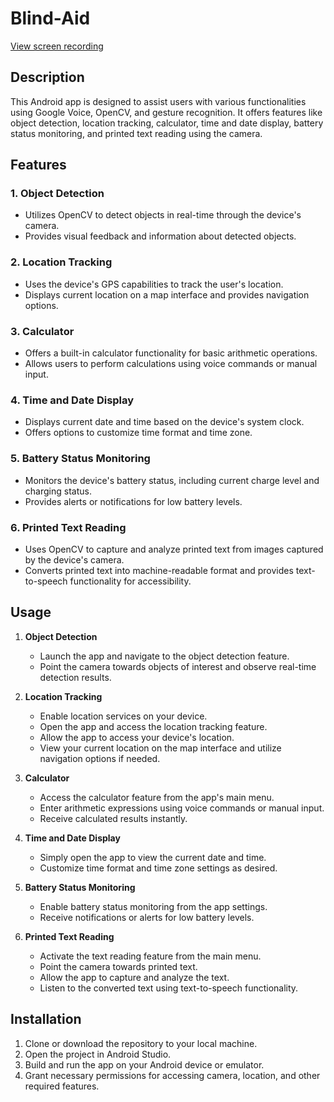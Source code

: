 # Blind-Aid
[View screen recording]((https://drive.google.com/file/d/1esVWCTvyfbQKRZXmZWBschEhO48V8Ib9/view?usp=sharing))

## Description

This Android app is designed to assist users with various functionalities using Google Voice, OpenCV, and gesture recognition. It offers features like object detection, location tracking, calculator, time and date display, battery status monitoring, and printed text reading using the camera.

## Features

### 1. Object Detection
   - Utilizes OpenCV to detect objects in real-time through the device's camera.
   - Provides visual feedback and information about detected objects.

### 2. Location Tracking
   - Uses the device's GPS capabilities to track the user's location.
   - Displays current location on a map interface and provides navigation options.

### 3. Calculator
   - Offers a built-in calculator functionality for basic arithmetic operations.
   - Allows users to perform calculations using voice commands or manual input.

### 4. Time and Date Display
   - Displays current date and time based on the device's system clock.
   - Offers options to customize time format and time zone.

### 5. Battery Status Monitoring
   - Monitors the device's battery status, including current charge level and charging status.
   - Provides alerts or notifications for low battery levels.

### 6. Printed Text Reading
   - Uses OpenCV to capture and analyze printed text from images captured by the device's camera.
   - Converts printed text into machine-readable format and provides text-to-speech functionality for accessibility.

## Usage

1. **Object Detection**
   - Launch the app and navigate to the object detection feature.
   - Point the camera towards objects of interest and observe real-time detection results.

2. **Location Tracking**
   - Enable location services on your device.
   - Open the app and access the location tracking feature.
   - Allow the app to access your device's location.
   - View your current location on the map interface and utilize navigation options if needed.

3. **Calculator**
   - Access the calculator feature from the app's main menu.
   - Enter arithmetic expressions using voice commands or manual input.
   - Receive calculated results instantly.

4. **Time and Date Display**
   - Simply open the app to view the current date and time.
   - Customize time format and time zone settings as desired.

5. **Battery Status Monitoring**
   - Enable battery status monitoring from the app settings.
   - Receive notifications or alerts for low battery levels.

6. **Printed Text Reading**
   - Activate the text reading feature from the main menu.
   - Point the camera towards printed text.
   - Allow the app to capture and analyze the text.
   - Listen to the converted text using text-to-speech functionality.

## Installation

1. Clone or download the repository to your local machine.
2. Open the project in Android Studio.
3. Build and run the app on your Android device or emulator.
4. Grant necessary permissions for accessing camera, location, and other required features.
